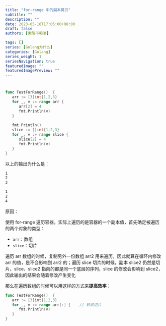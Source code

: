 ```yaml
---
title: "for-range 中的副本拷贝"
subtitle: ""
description: ""
date: 2023-05-18T17:05:00+08:00
draft: false
authors: [索隆不喝酒]

tags: []
series: [Golang为什么]
categories: [Golang]
series_weight: 1
seriesNavigation: true
featuredImage: ""
featuredImagePreview: ""
---
```

<!--more-->
#


```go
func TestForRange()  {  
   arr := [3]int{1,2,3}  
   for _, v := range arr {  
      arr[2] = 4  
      fmt.Println(v)  
   }  
  
   fmt.Println()  
   slice := []int{1,2,3}  
   for _, v := range slice {  
      slice[2] = 4  
      fmt.Println(v)  
   }  
}
```

以上的输出为什么是：
```txt
1
2
3

1
2
4
```

原因：

使用 for-range 遍历容器，实际上遍历的是容器的一个副本值，首先确定被遍历的两个对象的类型：
- `arr`：数组
- `slice`：切片

遍历 arr 数组的时候，复制另外一份数组 arr2 用来遍历，因此就算在循环内修改 arr 的值，是不会影响到 arr2 的；遍历 slice 切片的时候，副本 slice2 仍然是切片，slice、slice2 指向的都是同一个底层的序列，slice 的修改会影响到 slice2，因此输出的结果会随着修改产生变化


那么在遍历数组的时候可以用这样的方式来**提高效率**：
```go {hl_lines=[3]}
func TestForRange()  {  
   arr := [3]int{1,2,3}  
   for _, v := range arr[:] {    // 转成切片
      fmt.Println(v)  
   }  
}
```